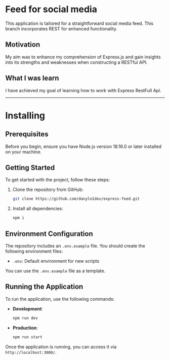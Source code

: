 # Feed for social media

This application is tailored for a straightforward social media feed. This branch incorporates REST for enhanced functionality.

## Motivation

My aim was to enhance my comprehension of Express.js and gain insights into its strengths and weaknesses when constructing a RESTful API.

## What I was learn

I have achieved my goal of learning how to work with Express RestFull Api.

---

# Installing

## Prerequisites

Before you begin, ensure you have Node.js version 18.16.0 or later installed on your machine.

## Getting Started

To get started with the project, follow these steps:

1. Clone the repository from GitHub:

   ```bash
   git clone https://github.com/danylo1dev/express-feed.git
   ```

2. Install all dependencies:

   ```bash
   npm i
   ```

## Environment Configuration

The repository includes an `.env.example` file. You should create the following environment files:

- `.env`: Default environment for new scripts

You can use the `.env.example` file as a template.

## Running the Application

To run the application, use the following commands:

- **Development**:

  ```bash
  npm run dev
  ```

- **Production**:

  ```bash
  npm run start
  ```

Once the application is running, you can access it via `http://localhost:3000/`.
